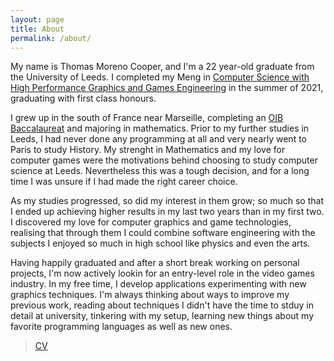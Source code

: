 ```yaml
---
layout: page
title: About
permalink: /about/
---
```

My name is Thomas Moreno Cooper, and I'm a 22 year-old graduate from the University of Leeds. I completed my Meng in [Computer Science with High Performance Graphics and Games Engineering][HPG] in the summer of 2021, graduating with first class honours.

I grew up in the south of France near Marseille, completing an [OIB Baccalaureat][OIB] and majoring in mathematics. Prior to my further studies in Leeds, I had never done any programming at all and very nearly went to Paris to study History. My strenght in Mathematics and my love for computer games were the motivations behind choosing to study computer science at Leeds. Nevertheless this was a tough decision, and for a long time I was unsure if I had made the right career choice.

As my studies progressed, so did my interest in them grow; so much so that I ended up achieving higher results in my last two years than in my first two. I discovered my love for computer graphics and game technologies, realising that through them I could combine software engineering with the subjects I enjoyed so much in high school like physics and even the arts. 

Having happily graduated and after a short break working on personal projects, I'm now actively lookin for an entry-level role in the video games industry. 
In my free time, I develop applications experimenting with new graphics techniques. I'm always thinking about ways to improve my previous work, reading about techniques I didn't have the time to stduy in detail at university, tinkering with my setup, learning new things about my favorite programming languages as well as new ones. 

> [CV][cvlink]

[OIB]: https://www.education.gouv.fr/l-option-internationale-du-baccalaureat-oib-5960
[HPG]: https://courses.leeds.ac.uk/i069/computer-science-with-high-performance-graphics-and-games-engineering-meng-bsc
[cvlink]: {{site.url}}/documents/CV_ThomasMorenoCooper.pdf

